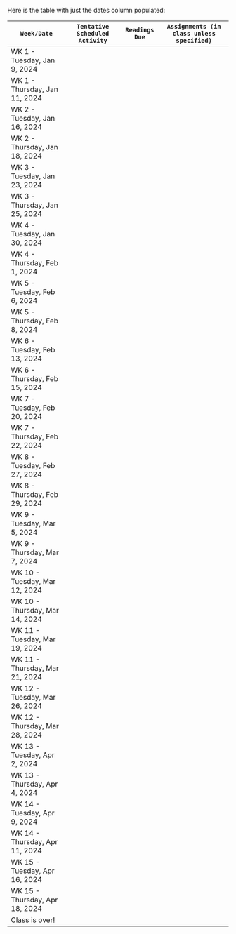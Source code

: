 


Here is the table with just the dates column populated:

| `Week/Date` | `Tentative Scheduled Activity` | `Readings Due` | `Assignments (in class unless specified)` |
|-|-|-|-|  
| WK 1 - Tuesday, Jan 9, 2024 |  |  |  |
| WK 1 - Thursday, Jan 11, 2024 |  |  |  |
| WK 2 - Tuesday, Jan 16, 2024 |  |  |  |
| WK 2 - Thursday, Jan 18, 2024 |  |  |  |
| WK 3 - Tuesday, Jan 23, 2024 |  |  |  |
| WK 3 - Thursday, Jan 25, 2024 |  |  |  |
| WK 4 - Tuesday, Jan 30, 2024 |  |  |  |
| WK 4 - Thursday, Feb 1, 2024 |  |  |  |
| WK 5 - Tuesday, Feb 6, 2024 |  |  |  |
| WK 5 - Thursday, Feb 8, 2024 |  |  |  |
| WK 6 - Tuesday, Feb 13, 2024 |  |  |  |
| WK 6 - Thursday, Feb 15, 2024 |  |  |  |
| WK 7 - Tuesday, Feb 20, 2024 |  |  |  |
| WK 7 - Thursday, Feb 22, 2024 |  |  |  |
| WK 8 - Tuesday, Feb 27, 2024 |  |  |  |
| WK 8 - Thursday, Feb 29, 2024 |  |  |  |
| WK 9 - Tuesday, Mar 5, 2024 |  |  |  |
| WK 9 - Thursday, Mar 7, 2024 |  |  |  |  
| WK 10 - Tuesday, Mar 12, 2024 |  |  |  |
| WK 10 - Thursday, Mar 14, 2024 |  |  |  |
| WK 11 - Tuesday, Mar 19, 2024 |  |  |  |  
| WK 11 - Thursday, Mar 21, 2024 |  |  |  |
| WK 12 - Tuesday, Mar 26, 2024 |  |  |  |
| WK 12 - Thursday, Mar 28, 2024 |  |  |  |
| WK 13 - Tuesday, Apr 2, 2024 |  |  |  |
| WK 13 - Thursday, Apr 4, 2024 |  |  |  |
| WK 14 - Tuesday, Apr 9, 2024 |  |  |  |
| WK 14 - Thursday, Apr 11, 2024 |  |  |  |
| WK 15 - Tuesday, Apr 16, 2024 |  |  |  |
| WK 15 - Thursday, Apr 18, 2024 |  |  |  |
| Class is over! |  |  |  |